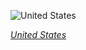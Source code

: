 
![United States](https://www.gstatic.com/prettyearth/assets/full/2147.jpg)

*[United States](https://www.google.com/maps/@34.081977,-118.358834,16z/data=!3m1!1e3)*
